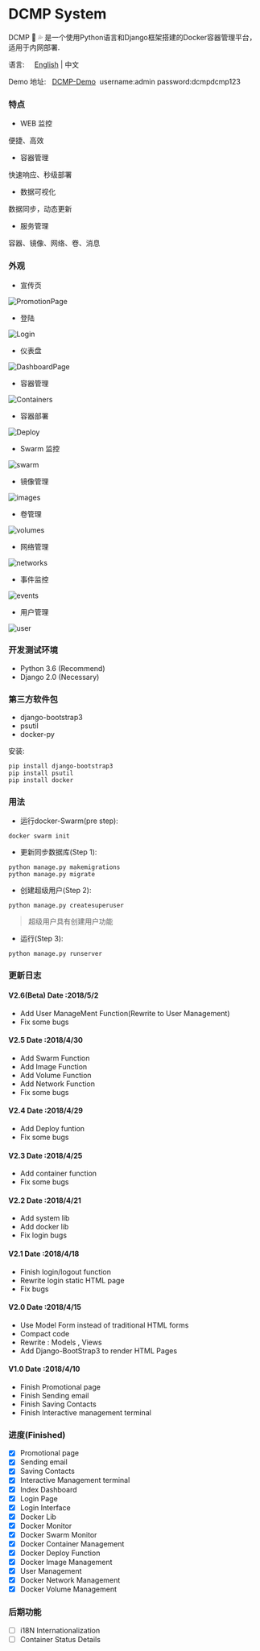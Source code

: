 # DCMP System

DCMP :whale2: :sweat_drops: 是一个使用Python语言和Django框架搭建的Docker容器管理平台，适用于内网部署.

语言:     [English](https://github.com/Mr-Linus/DCMP/blob/master/README.md)  | 中文

Demo 地址:   [DCMP-Demo](http://demo.geekfan.top)  username:admin password:dcmpdcmp123

### 特点 ###
- WEB 监控

便捷、高效

- 容器管理

快速响应、秒级部署


- 数据可视化

数据同步，动态更新

- 服务管理

容器、镜像、网络、卷、消息

### 外观
- 宣传页

![PromotionPage](https://github.com/Mr-Linus/DCMP/blob/master/Promotionpage.png)

- 登陆

![Login](https://github.com/Mr-Linus/DCMP/blob/master/login.png)

- 仪表盘

![DashboardPage](https://github.com/Mr-Linus/DCMP/blob/master/dashboard.png)

- 容器管理

![Containers](https://github.com/Mr-Linus/DCMP/blob/master/containers.png)

- 容器部署

![Deploy](https://github.com/Mr-Linus/DCMP/blob/master/deploy.png)

- Swarm 监控

![swarm](https://github.com/Mr-Linus/DCMP/blob/master/swarm.png)

- 镜像管理

![images](https://github.com/Mr-Linus/DCMP/blob/master/images.png)

- 卷管理

![volumes](https://github.com/Mr-Linus/DCMP/blob/master/volumes.png)

- 网络管理

![networks](https://github.com/Mr-Linus/DCMP/blob/master/networks.png)

- 事件监控

![events](https://github.com/Mr-Linus/DCMP/blob/master/events.png)

- 用户管理

![user](https://github.com/Mr-Linus/DCMP/blob/master/user.png)

### 开发测试环境
- Python 3.6 (Recommend)
- Django 2.0 (Necessary)

### 第三方软件包
- django-bootstrap3
- psutil
- docker-py

安装:
```shell
pip install django-bootstrap3
pip install psutil
pip install docker
```

### 用法
- 运行docker-Swarm(pre step):
```shell
docker swarm init
```

- 更新同步数据库(Step 1):
```shell 
python manage.py makemigrations
python manage.py migrate
```

- 创建超级用户(Step 2): 
```shell
python manage.py createsuperuser
```
> 超级用户具有创建用户功能


- 运行(Step 3):
```shell
python manage.py runserver
```

### 更新日志

#### V2.6(Beta) Date :2018/5/2 
- Add User ManageMent Function(Rewrite to User Management)
- Fix some bugs
#### V2.5 Date :2018/4/30
- Add Swarm Function
- Add Image Function
- Add Volume Function
- Add Network Function
- Fix some bugs
#### V2.4 Date :2018/4/29
- Add Deploy funtion
- Fix some bugs
#### V2.3 Date :2018/4/25
- Add container function 
- Fix some bugs
#### V2.2 Date :2018/4/21
- Add system lib
- Add docker lib
- Fix login bugs
#### V2.1 Date :2018/4/18
- Finish login/logout function
- Rewrite login static HTML page
- Fix bugs
#### V2.0 Date :2018/4/15
- Use Model Form instead of traditional HTML forms
- Compact code
- Rewrite : Models , Views  
- Add Django-BootStrap3 to render HTML Pages

#### V1.0 Date :2018/4/10
- Finish Promotional page
- Finish Sending email
- Finish Saving Contacts
- Finish Interactive management terminal

### 进度(Finished)
- [x]  Promotional page
- [x]  Sending email
- [x]  Saving Contacts
- [x]  Interactive Management terminal
- [x]  Index Dashboard
- [x]  Login Page
- [x]  Login Interface
- [x]  Docker Lib
- [x]  Docker Monitor
- [x]  Docker Swarm  Monitor
- [x]  Docker Container Management 
- [x]  Docker Deploy Function
- [x]  Docker Image Management 
- [x]  User Management
- [x]  Docker Network Management
- [x]  Docker Volume Management

### 后期功能
- [ ] i18N Internationalization 
- [ ] Container Status Details
